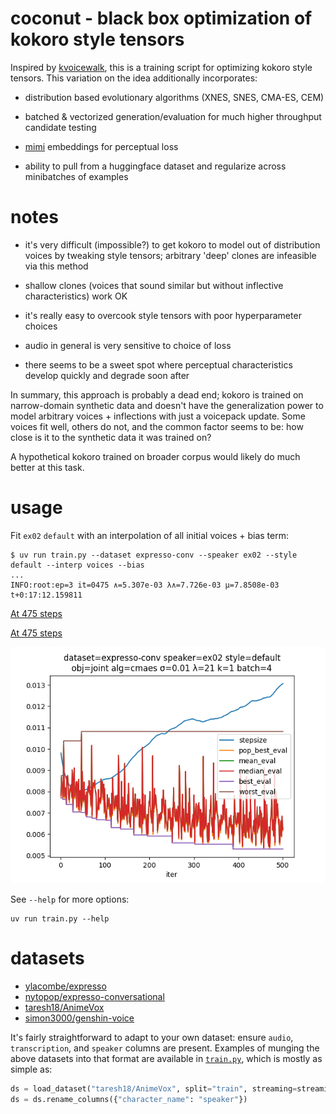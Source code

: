 # coconut - black box optimization of kokoro style tensors
Inspired by [kvoicewalk](https://github.com/RobViren/kvoicewalk), this is a training script for optimizing kokoro style tensors. This variation on the idea additionally incorporates:

- distribution based evolutionary algorithms (XNES, SNES, CMA-ES, CEM)

- batched & vectorized generation/evaluation for much higher throughput candidate testing

- [mimi](https://huggingface.co/kyutai/mimi) embeddings for perceptual loss

- ability to pull from a huggingface dataset and regularize across minibatches of examples

# notes
- it's very difficult (impossible?) to get kokoro to model out of distribution voices by tweaking style tensors; arbitrary 'deep' clones are infeasible via this method

- shallow clones (voices that sound similar but without inflective characteristics) work OK

- it's really easy to overcook style tensors with poor hyperparameter choices

- audio in general is very sensitive to choice of loss

- there seems to be a sweet spot where perceptual characteristics develop quickly and degrade soon after

In summary, this approach is probably a dead end; kokoro is trained on narrow-domain synthetic data and doesn't have the generalization power to model arbitrary voices + inflections with just a voicepack update. Some voices fit well, others do not, and the common factor seems to be: how close is it to the synthetic data it was trained on?

A hypothetical kokoro trained on broader corpus would likely do much better at this task.

# usage
Fit `ex02` `default` with an interpolation of all initial voices + bias term:

```shell
$ uv run train.py --dataset expresso-conv --speaker ex02 --style default --interp voices --bias
...
INFO:root:ep=3 it=0475 ∧=5.307e-03 λ∧=7.726e-03 μ=7.8508e-03 t+0:17:12.159811
```

[At 475 steps](samples/default-475.wav)

[At 475 steps](samples/default-475.webm)

![Train plot](samples/default.png)

See `--help` for more options:

```shell
uv run train.py --help
```

# datasets
- [ylacombe/expresso](https://huggingface.co/datasets/ylacombe/expresso)
- [nytopop/expresso-conversational](https://huggingface.co/datasets/nytopop/expresso-conversational)
- [taresh18/AnimeVox](https://huggingface.co/datasets/taresh18/AnimeVox)
- [simon3000/genshin-voice](https://huggingface.co/datasets/simon3000/genshin-voice)

It's fairly straightforward to adapt to your own dataset: ensure `audio`, `transcription`, and `speaker` columns are present. Examples of munging the above datasets into that format are available in [`train.py`](train.py), which is mostly as simple as:

```python
ds = load_dataset("taresh18/AnimeVox", split="train", streaming=streaming)
ds = ds.rename_columns({"character_name": "speaker"})
```
